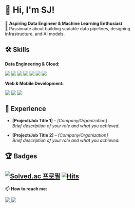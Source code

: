 # 👋 Hi, I'm SJ!

🎯 **Aspiring Data Engineer & Machine Learning Enthusiast**  
🚀 Passionate about building scalable data pipelines, designing infrastructure, and AI models.

## 🛠️ Skills

**Data Engineering & Cloud:**  
<p align="left">
  <img src="https://img.shields.io/badge/Python-3776AB?style=for-the-badge&logo=python&logoColor=white" />
  <img src="https://img.shields.io/badge/SQL-003B57?style=for-the-badge&logo=postgresql&logoColor=white" />
  <img src="https://img.shields.io/badge/Apache%20Airflow-017CEE?style=for-the-badge&logo=apache-airflow&logoColor=white" />
  <img src="https://img.shields.io/badge/Docker-2496ED?style=for-the-badge&logo=docker&logoColor=white" />
  <img src="https://img.shields.io/badge/Kubernetes-326CE5?style=for-the-badge&logo=kubernetes&logoColor=white" />
  <img src="https://img.shields.io/badge/AWS-232F3E?style=for-the-badge&logo=amazon-aws&logoColor=white" />
  <img src="https://img.shields.io/badge/Apache%20Spark-E25A1C?style=for-the-badge&logo=apache-spark&logoColor=white" />
</p>

**Web & Mobile Development:**  
<p align="left">
  <img src="https://img.shields.io/badge/Django-092E20?style=for-the-badge&logo=django&logoColor=white" />
  <img src="https://img.shields.io/badge/Spring-6DB33F?style=for-the-badge&logo=spring&logoColor=white" />
  <img src="https://img.shields.io/badge/Kotlin-0095D5?style=for-the-badge&logo=kotlin&logoColor=white" />
</p>

## 💼 Experience

- **[Project/Job Title 1]** – *[Company/Organization]*  
  *Brief description of your role and what you achieved.*  

- **[Project/Job Title 2]** – *[Company/Organization]*  
  *Brief description of your role and what you achieved.*  

## 🏆 Badges

[![Solved.ac
프로필](http://mazassumnida.wtf/api/mini/generate_badge?boj=sungjunp)](https://solved.ac/{handle})
[![Hits](https://hits.seeyoufarm.com/api/count/incr/badge.svg?url=https%3A%2F%2Fgithub.com%2FSJ-PARKs&count_bg=%2379C83D&title_bg=%23555555&icon=&icon_color=%23E7E7E7&title=hits&edge_flat=false)](https://hits.seeyoufarm.com)
---

📫 **How to reach me:**  
<p align="left">
  <a href="mailto:sungjunp1208@gmail.com">
    <img src="https://img.shields.io/badge/Email-Contact-blue?style=flat&logo=gmail" />
  </a>
  <a href="https://www.linkedin.com/in/sungjun-park-b83084326/">
    <img src="https://img.shields.io/badge/LinkedIn-Connect-blue?style=flat&logo=linkedin" />
  </a>
</p>


